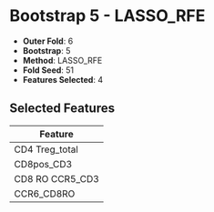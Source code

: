 # Bootstrap 5 - LASSO_RFE

- **Outer Fold**: 6
- **Bootstrap**: 5
- **Method**: LASSO_RFE
- **Fold Seed**: 51
- **Features Selected**: 4

## Selected Features

| Feature |
|---------|
| CD4 Treg_total |
| CD8pos_CD3 |
| CD8 RO CCR5_CD3 |
| CCR6_CD8RO |
